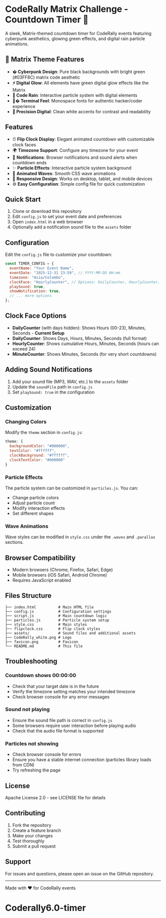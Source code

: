 # CodeRally Matrix Challenge - Countdown Timer 🔋

A sleek, Matrix-themed countdown timer for CodeRally events featuring cyberpunk aesthetics, glowing green effects, and digital rain particle animations.

## 🔋 Matrix Theme Features

- **� Cyberpunk Design**: Pure black backgrounds with bright green (#03FF8C) matrix code aesthetic
- **⚡ Digital Glow**: All elements have green digital glow effects like the Matrix
- **🌟 Code Rain**: Interactive particle system with digital elements
- **👨‍� Terminal Feel**: Monospace fonts for authentic hacker/coder experience
- **🎯 Precision Digital**: Clean white accents for contrast and readability

## Features

- ⏰ **Flip Clock Display**: Elegant animated countdown with customizable clock faces
- 🌍 **Timezone Support**: Configure any timezone for your event
- 🔔 **Notifications**: Browser notifications and sound alerts when countdown ends
- ✨ **Particle Effects**: Interactive particle system background
- 🌊 **Animated Waves**: Smooth CSS wave animations
- 📱 **Responsive Design**: Works on desktop, tablet, and mobile devices
- ⚙️ **Easy Configuration**: Simple config file for quick customization

## Quick Start

1. Clone or download this repository
2. Edit `config.js` to set your event date and preferences
3. Open `index.html` in a web browser
4. Optionally add a notification sound file to the `assets` folder

## Configuration

Edit the `config.js` file to customize your countdown:

```javascript
const TIMER_CONFIG = {
  eventName: "Your Event Name",
  eventDate: "2025-12-31 23:59", // YYYY-MM-DD HH:mm
  timezone: "Asia/Colombo",
  clockFace: "HourlyCounter", // Options: DailyCounter, HourlyCounter, MinuteCounter
  playSound: true,
  showNotification: true,
  // ... more options
};
```

## Clock Face Options

- **DailyCounter** (with days hidden): Shows Hours (00-23), Minutes, Seconds - **Current Setup**
- **DailyCounter**: Shows Days, Hours, Minutes, Seconds (full format)  
- **HourlyCounter**: Shows cumulative Hours, Minutes, Seconds (hours can exceed 24)
- **MinuteCounter**: Shows Minutes, Seconds (for very short countdowns)

## Adding Sound Notifications

1. Add your sound file (MP3, WAV, etc.) to the `assets` folder
2. Update the `soundFile` path in `config.js`
3. Set `playSound: true` in the configuration

## Customization

### Changing Colors
Modify the `theme` section in `config.js`:

```javascript
theme: {
  backgroundColor: "#000000",
  textColor: "#ffffff",
  clockBackground: "#ffffff",
  clockTextColor: "#000000"
}
```

### Particle Effects
The particle system can be customized in `particles.js`. You can:
- Change particle colors
- Adjust particle count
- Modify interaction effects
- Set different shapes

### Wave Animations
Wave styles can be modified in `style.css` under the `.waves` and `.parallax` sections.

## Browser Compatibility

- Modern browsers (Chrome, Firefox, Safari, Edge)
- Mobile browsers (iOS Safari, Android Chrome)
- Requires JavaScript enabled

## Files Structure

```
├── index.html          # Main HTML file
├── config.js           # Configuration settings
├── script.js           # Main countdown logic
├── particles.js        # Particle system setup
├── style.css           # Main styles
├── flipclock.css       # Flip clock styles
├── assets/             # Sound files and additional assets
├── CodeRally_white.png # Logo
├── favicon.png         # Favicon
└── README.md           # This file
```

## Troubleshooting

### Countdown shows 00:00:00
- Check that your target date is in the future
- Verify the timezone setting matches your intended timezone
- Check browser console for any error messages

### Sound not playing
- Ensure the sound file path is correct in `config.js`
- Some browsers require user interaction before playing audio
- Check that the audio file format is supported

### Particles not showing
- Check browser console for errors
- Ensure you have a stable internet connection (particles library loads from CDN)
- Try refreshing the page

## License

Apache License 2.0 - see LICENSE file for details

## Contributing

1. Fork the repository
2. Create a feature branch
3. Make your changes
4. Test thoroughly
5. Submit a pull request

## Support

For issues and questions, please open an issue on the GitHub repository.

---

Made with ❤️ for CodeRally events
# Coderally6.0-timer
